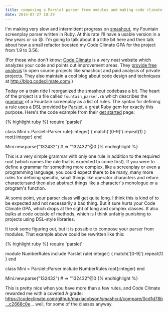 ```yaml
---
title: composing a Parslet parser from modules and making code climate happy
date: 2014-07-27 18:39
---
```


I'm making very slow and intermittent progress on [smashcut](http://github.com/maxjacobson/smashcut), my Fountain screenplay parser written in Ruby. At this rate I'll have a usable version in a few years or so :smile:. I'm going to talk about it a little bit here and then talk about how a small refactor boosted my Code Climate GPA for the project from 1.9 to 3.56.

(For those who don't know: [Code Climate][] is a very neat website which analyzes your code and points out improvement areas. They [provide free analysis][] to open source projects like smashcut and paid analysis of private projects. They also maintain a cool blog about code design and techniques at <http://blog.codeclimate.com/>.)

[Code Climate]: https://codeclimate.com/
[provide free analysis]: https://codeclimate.com/github/signup

Today on a train ride I reorganized the smashcut codebase a bit. The heart of the project is a file called `fountain_parser.rb` which describes the [grammar][] of a Fountain screenplay as a list of rules. The syntax for defining a rule uses a DSL provided by [Parslet][], a great Ruby gem for exactly this purpose. Here's the code example from their [get started][] page:

[grammar]: http://en.wikipedia.org/wiki/Parsing_expression_grammar
[Parslet]: http://kschiess.github.io/parslet/
[get started]: http://kschiess.github.io/parslet/get-started.html

{% highlight ruby %}
require 'parslet'

class Mini < Parslet::Parser
  rule(:integer) { match('[0-9]').repeat(1) }
  root(:integer)
end

Mini.new.parse("132432")  # => "132432"@0
{% endhighlight %}

This is a very simple grammar with only one rule in addition to the required root (which names the rule that is expected to come first). If you were to define a grammar for something more complex, like a screenplay or even a programming language, you could expect there to be many, many more rules for defining specific, small things like operator characters and return charactersand then also abstract things like a character's monologue or a program's function.

At some point, your parser class will get quite long. I think this is kind of to be expected and not necessarily a bad thing. But it sure hurts your Code Climate GPA, which drops at the sight of long and complex classes. It also balks at code outside of methods, which is I think unfairly punishing to projects using DSL-style libraries.

It took some figuring out, but it is possible to compose your parser from modules. That example above could be rewritten like this:

{% highlight ruby %}
require 'parslet'

module NumberRules
  include Parslet
  rule(:integer) { match('[0-9]').repeat(1) }
end

class Mini < Parslet::Parser
  include NumberRules
  root(:integer)
end

Mini.new.parse("132432")  # => "132432"@0
{% endhighlight %}

This is pretty nice when you have more than a few rules, and Code Climate rewarded me with a coveted A grade: <https://codeclimate.com/github/maxjacobson/smashcut/compare/0cd1d78b...c2668c0e>... well, for some of the classes anyway.
